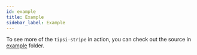 ```yaml
---
id: example
title: Example
sidebar_label: Example
---
```


To see more of the `tipsi-stripe` in action, you can check out the source in [example](https://github.com/tipsi/tipsi-stripe/tree/master/example) folder.
